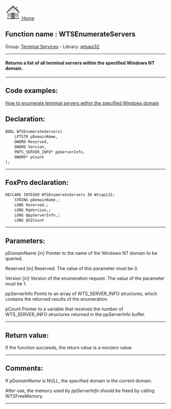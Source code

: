 [<img src="../../images/home.png"> Home ](https://github.com/VFPX/Win32API)  

## Function name : WTSEnumerateServers
Group: [Terminal Services](../../functions_group.md#Terminal_Services)  -  Library: [wtsapi32](../../Libraries.md#wtsapi32)  
***  


#### Returns a list of all terminal servers within the specified Windows NT domain.

***  


## Code examples:
[How to enumerate terminal servers within the specified Windows domain](../../samples/sample_520.md)  

## Declaration:
```foxpro  
BOOL WTSEnumerateServers(
	LPTSTR pDomainName,
	DWORD Reserved,
	DWORD Version,
	PWTS_SERVER_INFO* ppServerInfo,
	DWORD* pCount
);  
```  
***  


## FoxPro declaration:
```foxpro  
DECLARE INTEGER WTSEnumerateServers IN Wtsapi32;
	STRING pDomainName,;
	LONG Reserved,;
	LONG RqVersion,;
	LONG @ppServerInfo,;
	LONG @SICount  
```  
***  


## Parameters:
pDomainName 
[in] Pointer to the name of the Windows NT domain to be queried. 

Reserved 
[in] Reserved. The value of this parameter must be 0. 

Version 
[in] Version of the enumeration request. The value of the parameter must be 1. 

ppServerInfo 
Points to an array of WTS_SERVER_INFO structures, which contains the returned results of the enumeration.

pCount 
Pointer to a variable that receives the number of WTS_SERVER_INFO structures returned in the ppServerInfo buffer.   
***  


## Return value:
If the function succeeds, the return value is a nonzero value.  
***  


## Comments:
If <Em>pDomainName</Em> is NULL, the specified domain is the current domain.   
  
After use, the memory used by <Em>ppServerInfo</Em> should be freed by calling WTSFreeMemory.   
  
***  

